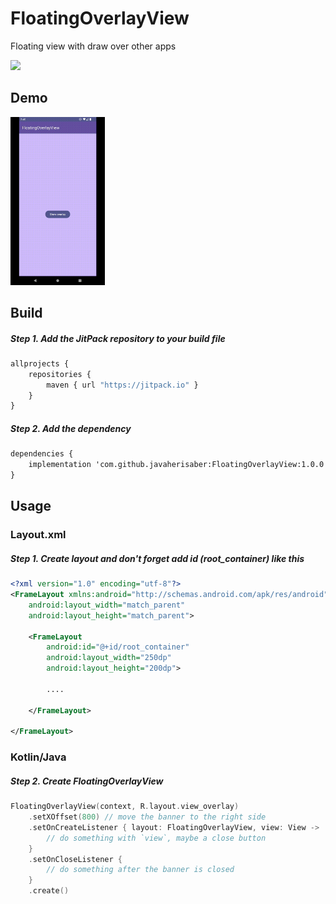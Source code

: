 # FloatingOverlayView
Floating view with draw over other apps

[![](https://jitpack.io/v/javaherisaber/FloatingOverlayView.svg)](https://jitpack.io/#javaherisaber/FloatingOverlayView)

## Demo
<div style="dispaly:flex">
    <img src="/demo.gif" width="30%">
</div>

## Build
##### Step 1. Add the JitPack repository to your build file
```bat
allprojects {
    repositories {
        maven { url "https://jitpack.io" }
    }
}
```

##### Step 2. Add the dependency
```bat
dependencies {
    implementation 'com.github.javaherisaber:FloatingOverlayView:1.0.0'
}
```

## Usage
### Layout.xml
##### Step 1. Create layout and don't forget add id (root_container) like this
```xml
<?xml version="1.0" encoding="utf-8"?>
<FrameLayout xmlns:android="http://schemas.android.com/apk/res/android"
    android:layout_width="match_parent"
    android:layout_height="match_parent">

    <FrameLayout
        android:id="@+id/root_container"
        android:layout_width="250dp"
        android:layout_height="200dp">

        ....

    </FrameLayout>

</FrameLayout>
```

### Kotlin/Java
##### Step 2. Create FloatingOverlayView
```kotlin
FloatingOverlayView(context, R.layout.view_overlay)
    .setXOffset(800) // move the banner to the right side
    .setOnCreateListener { layout: FloatingOverlayView, view: View ->
        // do something with `view`, maybe a close button
    }
    .setOnCloseListener {
        // do something after the banner is closed
    }
    .create()
```
